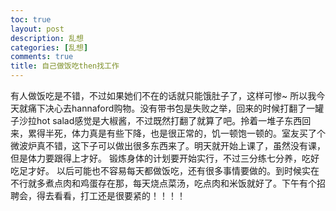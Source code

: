 ```yaml
---
toc: true
layout: post
description: 乱想
categories: [乱想]
comments: true
title: 自己做饭吃then找工作
---
```


有人做饭吃是不错，不过如果她们不在的话就只能饿肚子了，这样可惨~
所以我今天就痛下决心去hannaford购物。没有带书包是失败之举，回来的时候打翻了一罐子沙拉hot salad感觉是大椒酱，不过既然打翻了就算了吧。拎着一堆子东西回来，累得半死，体力真是有些下降，也是很正常的，饥一顿饱一顿的。室友买了个微波炉真不错，这下子可以做出很多东西来了。明天就开始上课了，虽然没有课，但是体力要跟得上才好。
锻炼身体的计划要开始实行，不过三分练七分养，吃好吃足才好。
以后可能也不容易每天都做饭吃，还有很多事情要做的。到时候实在不行就多煮点肉和鸡蛋存在那，每天烧点菜汤，吃点肉和米饭就好了。下午有个招聘会，得去看看，打工还是很要紧的！！！！
